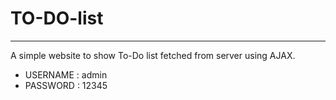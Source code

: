 # TO-DO-list
- - - -
A simple website to show To-Do list fetched from server using AJAX.
* USERNAME : admin
* PASSWORD : 12345
